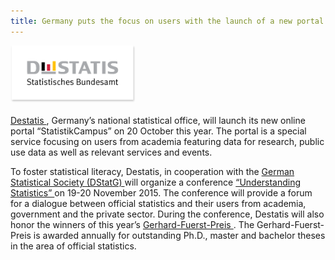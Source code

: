 ```yaml
---
title: Germany puts the focus on users with the launch of a new portal
---
```

<img src="/images/logoDestatis.png" alt="Destatis" style="width:200px"><br><br>
<a href="https://www.destatis.de/DE/Startseite.html" target="_blank">Destatis </a>, Germany’s national statistical office, will launch its new online portal “StatistikCampus” on 20 October this year. The portal is a special service focusing on users from academia featuring data for research, public use data as well as relevant services and events.

To foster statistical literacy, Destatis, in cooperation with the <a href="http://www.dstatg.de/" target="_blank">German Statistical Society (DStatG) </a> will organize a conference <a href="http://www.dstatg.de/de/startseite/aktuelle-news/article/24-wissenschaftliches-kolloquium-statistik-verstehen-orientierung-in-der-informationsgesellschaf/" target="_blank">“Understanding Statistics” </a> on 19-20 November 2015. The conference will provide a forum for a dialogue between official statistics and their users from academia, government and the private sector. During the conference, Destatis will also honor the winners of this year’s <a href="https://www.destatis.de/DE/UeberUns/UnsereAufgaben/GerhardFuerstPreis/GerhardFuerstPreis.html;jsessionid=9C8FF1C087EE24A655D2749A80100D03.cae4" target="_blank">Gerhard-Fuerst-Preis </a>. The Gerhard-Fuerst-Preis is awarded annually for outstanding Ph.D., master and bachelor theses in the area of official statistics.
